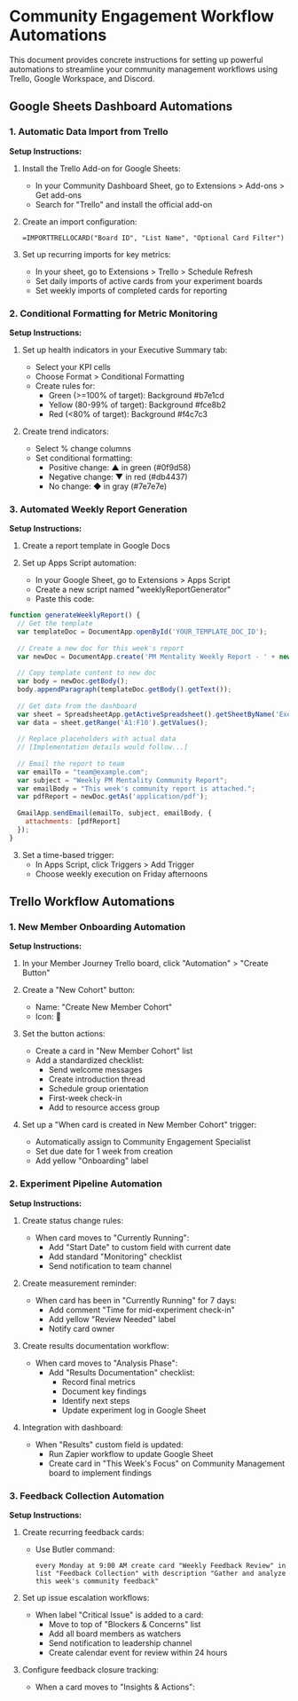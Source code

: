 # Community Engagement Workflow Automations

This document provides concrete instructions for setting up powerful automations to streamline your community management workflows using Trello, Google Workspace, and Discord.

## Google Sheets Dashboard Automations

### 1. Automatic Data Import from Trello

**Setup Instructions:**

1. Install the Trello Add-on for Google Sheets:
   - In your Community Dashboard Sheet, go to Extensions > Add-ons > Get add-ons
   - Search for "Trello" and install the official add-on

2. Create an import configuration:
   ```
   =IMPORTTRELLOCARD("Board ID", "List Name", "Optional Card Filter")
   ```

3. Set up recurring imports for key metrics:
   - In your sheet, go to Extensions > Trello > Schedule Refresh
   - Set daily imports of active cards from your experiment boards
   - Set weekly imports of completed cards for reporting

### 2. Conditional Formatting for Metric Monitoring

**Setup Instructions:**

1. Set up health indicators in your Executive Summary tab:
   - Select your KPI cells
   - Choose Format > Conditional Formatting
   - Create rules for:
     * Green (>=100% of target): Background #b7e1cd
     * Yellow (80-99% of target): Background #fce8b2
     * Red (<80% of target): Background #f4c7c3

2. Create trend indicators:
   - Select % change columns
   - Set conditional formatting:
     * Positive change: ▲ in green (#0f9d58)
     * Negative change: ▼ in red (#db4437)
     * No change: ◆ in gray (#7e7e7e)

### 3. Automated Weekly Report Generation

**Setup Instructions:**

1. Create a report template in Google Docs

2. Set up Apps Script automation:
   - In your Google Sheet, go to Extensions > Apps Script
   - Create a new script named "weeklyReportGenerator"
   - Paste this code:

```javascript
function generateWeeklyReport() {
  // Get the template
  var templateDoc = DocumentApp.openById('YOUR_TEMPLATE_DOC_ID');
  
  // Create a new doc for this week's report
  var newDoc = DocumentApp.create('PM Mentality Weekly Report - ' + new Date().toDateString());
  
  // Copy template content to new doc
  var body = newDoc.getBody();
  body.appendParagraph(templateDoc.getBody().getText());
  
  // Get data from the dashboard
  var sheet = SpreadsheetApp.getActiveSpreadsheet().getSheetByName('Executive Summary');
  var data = sheet.getRange('A1:F10').getValues();
  
  // Replace placeholders with actual data
  // [Implementation details would follow...]
  
  // Email the report to team
  var emailTo = "team@example.com";
  var subject = "Weekly PM Mentality Community Report";
  var emailBody = "This week's community report is attached.";
  var pdfReport = newDoc.getAs('application/pdf');
  
  GmailApp.sendEmail(emailTo, subject, emailBody, {
    attachments: [pdfReport]
  });
}
```

3. Set a time-based trigger:
   - In Apps Script, click Triggers > Add Trigger
   - Choose weekly execution on Friday afternoons

## Trello Workflow Automations

### 1. New Member Onboarding Automation

**Setup Instructions:**

1. In your Member Journey Trello board, click "Automation" > "Create Button"

2. Create a "New Cohort" button:
   - Name: "Create New Member Cohort"
   - Icon: 👋
   
3. Set the button actions:
   - Create a card in "New Member Cohort" list
   - Add a standardized checklist:
     * Send welcome messages
     * Create introduction thread
     * Schedule group orientation
     * First-week check-in
     * Add to resource access group

4. Set up a "When card is created in New Member Cohort" trigger:
   - Automatically assign to Community Engagement Specialist
   - Set due date for 1 week from creation
   - Add yellow "Onboarding" label

### 2. Experiment Pipeline Automation

**Setup Instructions:**

1. Create status change rules:
   - When card moves to "Currently Running":
     * Add "Start Date" to custom field with current date
     * Add standard "Monitoring" checklist
     * Send notification to team channel

2. Create measurement reminder:
   - When card has been in "Currently Running" for 7 days:
     * Add comment "Time for mid-experiment check-in"
     * Add yellow "Review Needed" label
     * Notify card owner

3. Create results documentation workflow:
   - When card moves to "Analysis Phase":
     * Add "Results Documentation" checklist:
       * Record final metrics
       * Document key findings
       * Identify next steps
       * Update experiment log in Google Sheet

4. Integration with dashboard:
   - When "Results" custom field is updated:
     * Run Zapier workflow to update Google Sheet
     * Create card in "This Week's Focus" on Community Management board to implement findings

### 3. Feedback Collection Automation

**Setup Instructions:**

1. Create recurring feedback cards:
   - Use Butler command:
     ```
     every Monday at 9:00 AM create card "Weekly Feedback Review" in list "Feedback Collection" with description "Gather and analyze this week's community feedback"
     ```

2. Set up issue escalation workflows:
   - When label "Critical Issue" is added to a card:
     * Move to top of "Blockers & Concerns" list
     * Add all board members as watchers
     * Send notification to leadership channel
     * Create calendar event for review within 24 hours

3. Configure feedback closure tracking:
   - When a card moves to "Insights & Actions":